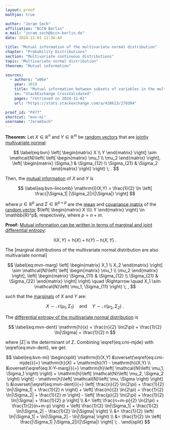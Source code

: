 ```yaml
---
layout: proof
mathjax: true

author: "Joram Soch"
affiliation: "BCCN Berlin"
e_mail: "joram.soch@bccn-berlin.de"
date: 2024-11-01 12:36:44

title: "Mutual information of the multivariate normal distribution"
chapter: "Probability Distributions"
section: "Multivariate continuous distributions"
topic: "Multivariate normal distribution"
theorem: "Mutual information"

sources:
  - authors: "a06e"
    year: 2019
    title: "Mutual information between subsets of variables in the multivariate normal distribution"
    in: "StackExchange CrossValidated"
    pages: "retrieved on 2024-11-01"
    url: "https://stats.stackexchange.com/a/438613/270304"

proof_id: "P477"
shortcut: "mvn-mi"
username: "JoramSoch"
---
```



**Theorem:** Let $X \in \mathbb{R}^n$ and $Y \in \mathbb{R}^m$ be [random vectors](/D/rvec) that are [jointly multivariate normal](/D/mvn):

$$ \label{eq:bvn}
\left[ \begin{matrix} X \\ Y \end{matrix} \right] \sim
\mathcal{N}\left( \left[ \begin{matrix} \mu_1 \\ \mu_2 \end{matrix} \right], \left[ \begin{matrix} \Sigma_1 & \Sigma_{12} \\ \Sigma_{21} & \Sigma_2 \end{matrix} \right] \right) \; .
$$

Then, the [mutual information](/D/mi) of $X$ and $Y$ is

$$ \label{eq:bvn-lincomb}
\mathrm{I}(X,Y) = \frac{1}{2} \ln \left[ \frac{|\Sigma_1| |\Sigma_2|}{|\Sigma|} \right]
$$

where $\mu \in \mathbb{R}^p$ and $\Sigma \in \mathbb{R}^{p \times p}$ are the [mean](/D/mean) and [covariance matrix](/D/covmat) of the [random vector](/D/rvec) $\left[ \begin{matrix} X \\\\ Y \end{matrix} \right] \in \mathbb{R}^p$, respectively, where $p = n + m$.


**Proof:** [Mutual information can be written in terms of marginal and joint differential entropy](/P/cmi-mjde):

$$ \label{eq:cmi-mjde}
\mathrm{I}(X,Y) = \mathrm{h}(X) + \mathrm{h}(Y) - \mathrm{h}(X,Y) \; .
$$

The [marginal distributions of the multivariate normal distribution are also multivariate normal]

$$ \label{eq:mvn-marg}
\left[ \begin{matrix} X_1 \\ X_2 \end{matrix} \right] \sim
\mathcal{N}\left( \left[ \begin{matrix} \mu_1 \\ \mu_2 \end{matrix} \right], \left[ \begin{matrix} \Sigma_{11} & \Sigma_{12} \\ \Sigma_{21} & \Sigma_{22} \end{matrix} \right] \right)
\quad \Rightarrow \quad
X_1 \sim \mathcal{N}\left( \mu_1, \Sigma_{11} \right) \; ,
$$

such that the [marginals](/D/marg) of $X$ and $Y$ are:

$$ \label{eq:X-Y-marg}
X \sim \mathcal{N}\left( \mu_1, \Sigma_1 \right)
\quad \text{and} \quad
Y \sim \mathcal{N}\left( \mu_2, \Sigma_2 \right) \; .
$$

The [differential entropy of the multivariate normal distribution](/P/mvn-dent) is

$$ \label{eq:mvn-dent}
\mathrm{h}(x) = \frac{n}{2} \ln(2\pi) + \frac{1}{2} \ln|\Sigma| + \frac{1}{2} n
$$

where $\lvert \Sigma \rvert$ is the determinant of $\Sigma$. Combining \eqref{eq:cmi-mjde} with \eqref{eq:mvn-dent}, we get:

$$ \label{eq:bvn-mi}
\begin{split}
\mathrm{I}(X,Y)
&\overset{\eqref{eq:cmi-mjde}}{=} \mathrm{h}(X) + \mathrm{h}(Y) - \mathrm{h}(X,Y) \\
&\overset{\eqref{eq:X-Y-marg}}{=} \mathrm{h}\left[ \mathcal{N}\left( \mu_1, \Sigma_1 \right) \right] + \mathrm{h}\left[ \mathcal{N}\left( \mu_2, \Sigma_2 \right) \right] - \mathrm{h}\left[ \mathcal{N}\left( \mu, \Sigma \right) \right] \\
&\overset{\eqref{eq:mvn-dent}}{=} \left[ \frac{n}{2} \ln(2\pi) + \frac{1}{2} \ln|\Sigma_1| + \frac{1}{2} n \right] + \left[ \frac{m}{2} \ln(2\pi) + \frac{1}{2} \ln|\Sigma_2| + \frac{1}{2} m \right] - \left[ \frac{p}{2} \ln(2\pi) + \frac{1}{2} \ln|\Sigma| + \frac{1}{2} p \right] \\
&= \left( \frac{n+m-p}{2} \ln(2\pi) + \frac{1}{2}(n+m-p) \right) + \left( \frac{1}{2} \ln|\Sigma_1| + \frac{1}{2} \ln|\Sigma_2| - \frac{1}{2} \ln|\Sigma| \right) \\
&= \frac{1}{2} \left( \ln|\Sigma_1| + \ln|\Sigma_2| - \ln|\Sigma| \right) \\
&= \frac{1}{2} \ln \left[ \frac{|\Sigma_1| |\Sigma_2|}{|\Sigma|} \right] \; .
\end{split}
$$